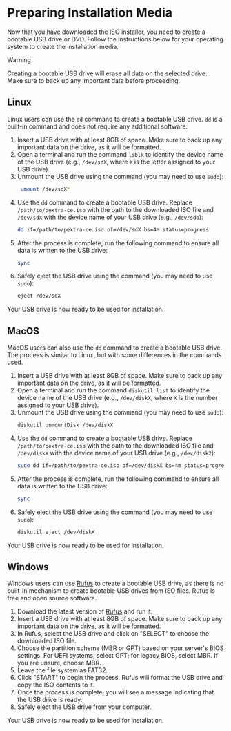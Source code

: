 # Preparing Installation Media
Now that you have downloaded the ISO installer, you need to create a bootable USB drive or DVD. Follow the instructions below for your operating system to create the installation media.

> [!WARNING]
> Creating a bootable USB drive will erase all data on the selected drive. Make sure to back up any important data before proceeding.

## Linux
Linux users can use the `dd` command to create a bootable USB drive. `dd` is a built-in command and does not require any additional software.

1. Insert a USB drive with at least 8GB of space. Make sure to back up any important data on the drive, as it will be formatted.
2. Open a terminal and run the command `lsblk` to identify the device name of the USB drive (e.g., `/dev/sdX`, where `X` is the letter assigned to your USB drive).
3. Unmount the USB drive using the command (you may need to use `sudo`):
   ```bash
	umount /dev/sdX*
   ```
4. Use the `dd` command to create a bootable USB drive. Replace `/path/to/pextra-ce.iso` with the path to the downloaded ISO file and `/dev/sdX` with the device name of your USB drive (e.g., `/dev/sdb`):
   ```bash
   dd if=/path/to/pextra-ce.iso of=/dev/sdX bs=4M status=progress
   ```
5. After the process is complete, run the following command to ensure all data is written to the USB drive:
   ```bash
   sync
   ```
6. Safely eject the USB drive using the command (you may need to use `sudo`):
   ```bash
   eject /dev/sdX
   ```
Your USB drive is now ready to be used for installation.

## MacOS
MacOS users can also use the `dd` command to create a bootable USB drive. The process is similar to Linux, but with some differences in the commands used.

1. Insert a USB drive with at least 8GB of space. Make sure to back up any important data on the drive, as it will be formatted.
2. Open a terminal and run the command `diskutil list` to identify the device name of the USB drive (e.g., `/dev/diskX`, where `X` is the number assigned to your USB drive).
3. Unmount the USB drive using the command (you may need to use `sudo`):
   ```bash
   diskutil unmountDisk /dev/diskX
   ```
4. Use the `dd` command to create a bootable USB drive. Replace `/path/to/pextra-ce.iso` with the path to the downloaded ISO file and `/dev/diskX` with the device name of your USB drive (e.g., `/dev/disk2`):
   ```bash
   sudo dd if=/path/to/pextra-ce.iso of=/dev/diskX bs=4m status=progress
   ```
5. After the process is complete, run the following command to ensure all data is written to the USB drive:
   ```bash
   sync
   ```
6. Safely eject the USB drive using the command (you may need to use `sudo`):
   ```bash
   diskutil eject /dev/diskX
   ```
Your USB drive is now ready to be used for installation.

## Windows
Windows users can use [Rufus](https://rufus.ie/) to create a bootable USB drive, as there is no built-in mechanism to create bootable USB drives from ISO files. Rufus is free and open source software.

1. Download the latest version of [Rufus](https://rufus.ie/) and run it.
2. Insert a USB drive with at least 8GB of space. Make sure to back up any important data on the drive, as it will be formatted.
3. In Rufus, select the USB drive and click on "SELECT" to choose the downloaded ISO file.
4. Choose the partition scheme (MBR or GPT) based on your server's BIOS settings. For UEFI systems, select GPT; for legacy BIOS, select MBR. If you are unsure, choose MBR.
5. Leave the file system as FAT32.
6. Click "START" to begin the process. Rufus will format the USB drive and copy the ISO contents to it.
7. Once the process is complete, you will see a message indicating that the USB drive is ready.
8. Safely eject the USB drive from your computer.

Your USB drive is now ready to be used for installation.